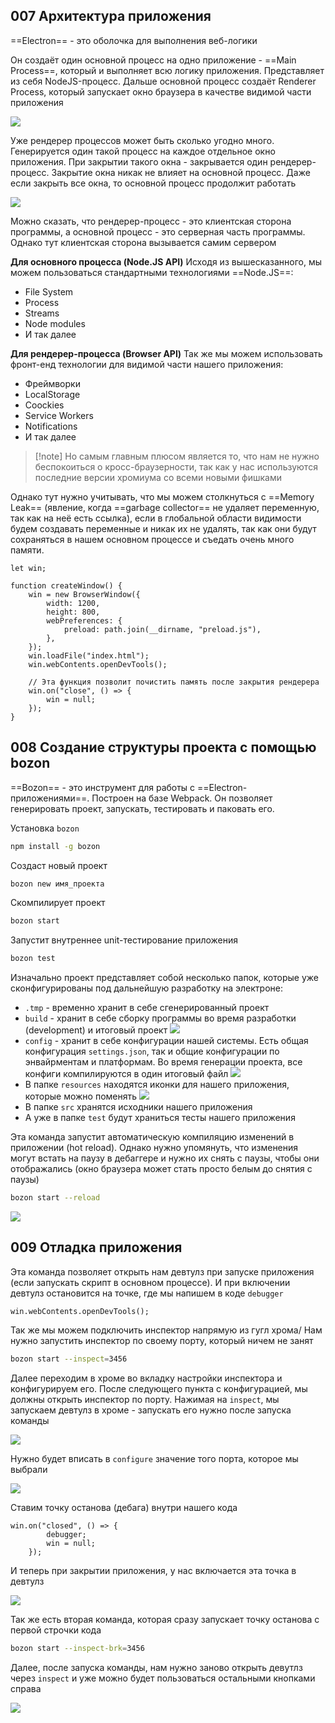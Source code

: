 ## 007 Архитектура приложения

==Electron== - это оболочка для выполнения веб-логики

Он создаёт один основной процесс на одно приложение - ==Main Process==, который и выполняет всю логику приложения. Представляет из себя NodeJS-процесс.
Дальше основной процесс создаёт Renderer Process, который запускает окно браузера в качестве видимой части приложения

![](_png/0363b8e65fc36184941969953a5c24ff.png)

Уже рендерер процессов может быть сколько угодно много. Генерируется один такой процесс на каждое отдельное окно приложения.
При закрытии такого окна - закрывается один рендерер-процесс. Закрытие окна никак не влияет на основной процесс. Даже если закрыть все окна, то основной процесс продолжит работать

![](_png/0b937cedcc2fec115530651d41a49342.png)

Можно сказать, что рендерер-процесс - это клиентская сторона программы, а основной процесс - это серверная часть программы. Однако тут клиентская сторона вызывается самим сервером 

**Для основного процесса (Node.JS API)**
Исходя из вышесказанного, мы можем пользоваться стандартными технологиями ==Node.JS==:
- File System
- Process
- Streams
- Node modules
- И так далее

**Для рендерер-процесса (Browser API)**
Так же мы можем использовать фронт-енд технологии для видимой части нашего приложения:
- Фреймворки
- LocalStorage
- Coockies
- Service Workers
- Notifications
- И так далее

> [!note] Но самым главным плюсом является то, что нам не нужно беспокоиться о кросс-браузерности, так как у нас используются последние версии хромиума со всеми новыми фишками  

Однако тут нужно учитывать, что мы можем столкнуться с ==Memory Leak== (явление, когда ==garbage collector== не удаляет переменную, так как на неё есть ссылка), если в глобальной области видимости будем создавать переменные и никак их не удалять, так как они будут сохраняться в нашем основном процессе и съедать очень много памяти.

```JS
let win;

function createWindow() {
	win = new BrowserWindow({
		width: 1200,
		height: 800,
		webPreferences: {
			preload: path.join(__dirname, "preload.js"),
		},
	});
	win.loadFile("index.html");
	win.webContents.openDevTools();

	// Эта функция позволит почистить память после закрытия рендерера
	win.on("close", () => {
		win = null;
	});
}
```

## 008 Создание структуры проекта с помощью bozon

==Bozon== - это инструмент для работы с ==Electron-приложениями==. Построен на базе Webpack. Он позволяет генерировать проект, запускать, тестировать и паковать его.

Установка `bozon`

```bash
npm install -g bozon
```

Создаст новый проект

```bash
bozon new имя_проекта
```

Скомпилирует проект

```bash
bozon start
```

Запустит внутреннее unit-тестирование приложения

```bash
bozon test
```

Изначально проект представляет собой несколько папок, которые уже сконфигурированы под дальнейшую разработку на электроне:
- `.tmp` - временно хранит в себе сгенерированный проект 
- `build` - хранит в себе сборку программы во время разработки (development) и итоговый проект
![](_png/93b06912eb70df44bde861b5d3223d65.png)
- `config` - хранит в себе конфигурации нашей системы. Есть общая конфигурация `settings.json`, так и общие конфигурации по энвайрментам и платформам. Во время генерации проекта, все конфиги компилируются в один итоговый файл
![](_png/f34d3990f4afff126dc0f0ef8740e74b.png)
- В папке `resources` находятся иконки для нашего приложения, которые можно поменять
![](_png/bc63adcafd940d1f5ff8693410639293.png)
- В папке `src` хранятся исходники нашего приложения
- А уже в папке `test` будут храниться тесты нашего приложения

Эта команда запустит автоматическую компиляцию изменений в приложении (hot reload). Однако нужно упомянуть, что изменения могут встать на паузу в дебаггере и нужно их снять с паузы, чтобы они отображались (окно браузера может стать просто белым до снятия с паузы)

```bash
bozon start --reload
```
![](_png/2554eb105d8d61fd0b806714d30cb3aa.png)

## 009 Отладка приложения

Эта команда позволяет открыть нам девтулз при запуске приложения (если запускать скрипт в основном процессе). И при включении девтулз остановится на точке, где мы напишем в коде `debugger`

```JS
win.webContents.openDevTools();
```

Так же мы можем подключить инспектор напрямую из гугл хрома/
Нам нужно запустить инспектор по своему порту, который ничем не занят

```bash
bozon start --inspect=3456
```

Далее переходим в хроме во вкладку настройки инспектора и конфигурируем его. После следующего пункта с конфигурацией, мы должны открыть инспектор по порту. Нажимая на `inspect`, мы запускаем девтулз в хроме - запускать его нужно после запуска команды

![](_png/ca1f6f5dbc5b8743d7266ffa8fba8745.png)

Нужно будет вписать в `configure` значение того порта, которое мы выбрали

![](_png/ae83c5957f260fa3419c5a7b2eaf6be9.png)

Ставим точку останова (дебага) внутри нашего кода

```JS
win.on("closed", () => {
		debugger;
		win = null;
	});
```

И теперь при закрытии приложения, у нас включается эта точка в девтулз

![](_png/ce693d244153db2eec3e2d8a79233751.png)

Так же есть вторая команда, которая сразу запускает точку останова с первой строчки кода

```bash
bozon start --inspect-brk=3456
```

Далее, после запуска команды, нам нужно заново открыть девутлз через `inspect` и уже можно будет пользоваться остальными кнопками справа  

![](_png/4ff1b1039486d1d991d74253d1dc921e.png)
